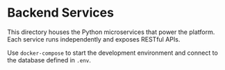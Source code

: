 # Backend Services

This directory houses the Python microservices that power the platform. Each service runs independently and exposes RESTful APIs.

Use `docker-compose` to start the development environment and connect to the database defined in `.env`.
